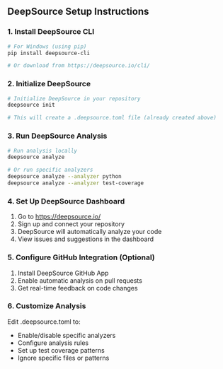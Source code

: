 
## DeepSource Setup Instructions

### 1. Install DeepSource CLI
```bash
# For Windows (using pip)
pip install deepsource-cli

# Or download from https://deepsource.io/cli/
```

### 2. Initialize DeepSource
```bash
# Initialize DeepSource in your repository
deepsource init

# This will create a .deepsource.toml file (already created above)
```

### 3. Run DeepSource Analysis
```bash
# Run analysis locally
deepsource analyze

# Or run specific analyzers
deepsource analyze --analyzer python
deepsource analyze --analyzer test-coverage
```

### 4. Set Up DeepSource Dashboard
1. Go to https://deepsource.io/
2. Sign up and connect your repository
3. DeepSource will automatically analyze your code
4. View issues and suggestions in the dashboard

### 5. Configure GitHub Integration (Optional)
1. Install DeepSource GitHub App
2. Enable automatic analysis on pull requests
3. Get real-time feedback on code changes

### 6. Customize Analysis
Edit .deepsource.toml to:
- Enable/disable specific analyzers
- Configure analysis rules
- Set up test coverage patterns
- Ignore specific files or patterns
